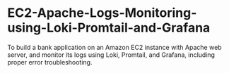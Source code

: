 # EC2-Apache-Logs-Monitoring-using-Loki-Promtail-and-Grafana
To build a bank application on an Amazon EC2 instance with Apache web server, and monitor its logs using Loki, Promtail, and Grafana, including proper error troubleshooting.
